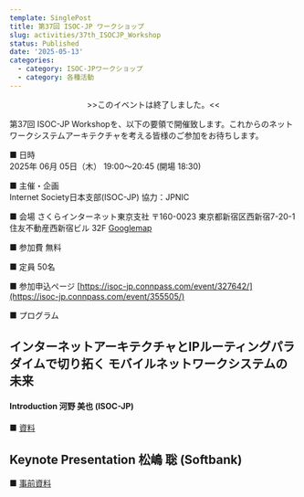 ```yaml
---
template: SinglePost
title: 第37回 ISOC-JP ワークショップ
slug: activities/37th_ISOCJP_Workshop
status: Published
date: '2025-05-13'
categories:
  - category: ISOC-JPワークショップ
  - category: 各種活動
---
```

<span style="color: red; "><div align="center">&gt;&gt;このイベントは終了しました。&lt;&lt;</div></span>

第37回 ISOC-JP Workshopを、以下の要領で開催致します。これからのネットワークシステムアーキテクチャを考える皆様のご参加をお待ちします。

■ 日時   
   2025年 06月 05日（木） 19:00～20:45 (開場 18:30)

■ 主催・企画   
   Internet Society日本支部(ISOC-JP)
   協力：JPNIC

■ 会場
   さくらインターネット東京支社
   〒160-0023 東京都新宿区西新宿7-20-1 住友不動産西新宿ビル 32F
   [Googlemap](https://goo.gl/maps/Rq2fdcAe1gLDHvgAA)

■ 参加費
   無料

■ 定員
   50名

■ 参加申込ページ
   [https://isoc-jp.connpass.com/event/327642/](https://isoc-jp.connpass.com/event/355505/)

■ プログラム
## インターネットアーキテクチャとIPルーティングパラダイムで切り拓く モバイルネットワークシステムの未来
#### Introduction 河野 美也 (ISOC-JP)
■ [資料](https://drive.google.com/file/d/1CzVmHhc-qq-XQTofY3x3S8mgmQDIATaF/view?usp=sharing)
## Keynote Presentation  松嶋 聡 (Softbank)

■ [事前資料](https://drive.google.com/file/d/1O_R-oCH5AmndBKgnfNJlxUmbLD8aRJLn/view?usp=sharing)

 

